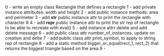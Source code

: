 0 - write an empty class Rectangle that defines a rectangle
1 - add private instance attributes: width and height
2 - add public instance methods: area and perimeter
3 - add __str__ public instance attr to print the rectangle with character #
4 - add __repr__ public instance attr to print the str rep of rectangle to be able to recreate with eval()
5 - add instance attrr delete and add delete message
6 - add public class attr number_of_instances, update on creation and delte
7 - add public class attr print_symbol, to apply to string rep of rectangle 
8 - add a static method bigger_or_equal(rect_1, rect_2) that returns the biggest triangle based on the area
9 - 
